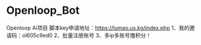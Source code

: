 # Openloop_Bot
Openloop Ai项目
脚本key申请地址：https://lumao.us.kg/index.php
1、我的邀请码：ol605c9ed0
2、批量注册账号
3、多ip多账号撸积分！
